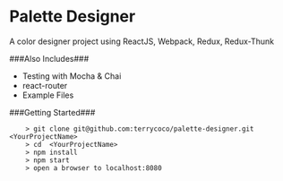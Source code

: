 # Palette Designer

A color designer project using ReactJS, Webpack, Redux, Redux-Thunk

###Also Includes###
* Testing with Mocha & Chai
* react-router
* Example Files


###Getting Started###


```
	> git clone git@github.com:terrycoco/palette-designer.git <YourProjectName>
	> cd  <YourProjectName>
	> npm install
	> npm start
	> open a browser to localhost:8080
```
